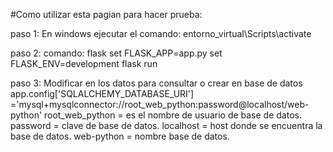 #Como utilizar esta pagian para hacer prueba:

paso 1:
En windows ejecutar el comando:
    entorno_virtual\Scripts\activate

paso 2:
comando:
    flask
    set FLASK_APP=app.py
    set FLASK_ENV=development
    flask run

paso 3:
Modificar en los datos para consultar o crear en base de datos
    app.config['SQLALCHEMY_DATABASE_URI'] ='mysql+mysqlconnector://root_web_python:password@localhost/web-python'
        root_web_python = es el nombre de usuario de base de datos.
        password = clave de base de datos.
        localhost = host donde se encuentra la base de datos.
        web-python = nombre base de datos.


